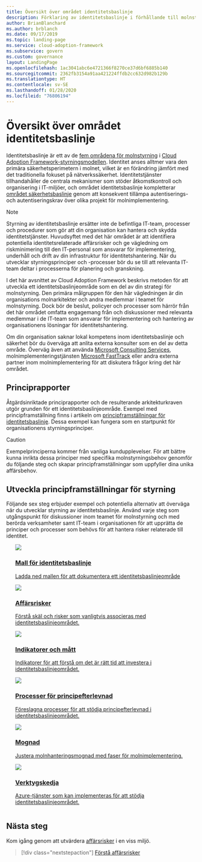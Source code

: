 ```yaml
---
title: Översikt över området identitetsbaslinje
description: Förklaring av identitetsbaslinje i förhållande till molnstyrning
author: BrianBlanchard
ms.author: brblanch
ms.date: 09/17/2019
ms.topic: landing-page
ms.service: cloud-adoption-framework
ms.subservice: govern
ms.custom: governance
layout: LandingPage
ms.openlocfilehash: 1ac3041abc6e4721366f8270ce37d6bf6885b140
ms.sourcegitcommit: 2362fb3154a91aa421224ffdb2cc632d982b129b
ms.translationtype: HT
ms.contentlocale: sv-SE
ms.lasthandoff: 01/28/2020
ms.locfileid: "76806194"
---
```

# <a name="identity-baseline-discipline-overview"></a>Översikt över området identitetsbaslinje

Identitetsbaslinje är ett av de [fem områdena för molnstyrning](../governance-disciplines.md) i [Cloud Adoption Framework-styrningsmodellen](../index.md). Identitet anses alltmer vara den primära säkerhetsperimetern i molnet, vilket är en förändring jämfört med det traditionella fokuset på nätverkssäkerhet. Identitetstjänster tillhandahåller de centrala mekanismer som stöder åtkomstkontroll och organisering i IT-miljöer, och området identitetsbaslinje kompletterar [området säkerhetsbaslinje](../security-baseline/index.md) genom att konsekvent tillämpa autentiserings- och autentiseringskrav över olika projekt för molnimplementering.

> [!NOTE]
> Styrning av identitetsbaslinje ersätter inte de befintliga IT-team, processer och procedurer som gör att din organisation kan hantera och skydda identitetstjänster. Huvudsyftet med det här området är att identifiera potentiella identitetsrelaterade affärsrisker och ge vägledning om riskminimering till den IT-personal som ansvarar för implementering, underhåll och drift av din infrastruktur för identitetshantering. När du utvecklar styrningsprinciper och -processer bör du se till att relevanta IT-team deltar i processerna för planering och granskning.

I det här avsnittet av Cloud Adoption Framework beskrivs metoden för att utveckla ett identitetsbaslinjeområde som en del av din strategi för molnstyrning. Den primära målgruppen för den här vägledningen är din organisations molnarkitekter och andra medlemmar i teamet för molnstyrning. Dock bör de beslut, policyer och processer som härrör från det här området omfatta engagemang från och diskussioner med relevanta medlemmar i de IT-team som ansvarar för implementering och hantering av organisationens lösningar för identitetshantering.

Om din organisation saknar lokal kompetens inom identitetsbaslinje och säkerhet bör du överväga att anlita externa konsulter som en del av detta område. Överväg även att använda [Microsoft Consulting Services](https://www.microsoft.com/enterprise/services), molnimplementeringstjänsten [Microsoft FastTrack](https://azure.microsoft.com/programs/azure-fasttrack) eller andra externa partner inom molnimplementering för att diskutera frågor kring det här området.

## <a name="policy-statements"></a>Principrapporter

Åtgärdsinriktade principrapporter och de resulterande arkitekturkraven utgör grunden för ett identitetsbaslinjeområde. Exempel med principframställning finns i artikeln om [principframställningar för identitetsbaslinje](./policy-statements.md). Dessa exempel kan fungera som en startpunkt för organisationens styrningsprinciper.

> [!CAUTION]
> Exempelprinciperna kommer från vanliga kundupplevelser. För att bättre kunna inrikta dessa principer med specifika molnstyrningsbehov genomför du följande steg och skapar principframställningar som uppfyller dina unika affärsbehov.

## <a name="develop-governance-policy-statements"></a>Utveckla principframställningar för styrning

Följande sex steg erbjuder exempel och potentiella alternativ att överväga när du utvecklar styrning av identitetsbaslinje. Använd varje steg som utgångspunkt för diskussioner inom teamet för molnstyrning och med berörda verksamheter samt IT-team i organisationen för att upprätta de principer och processer som behövs för att hantera risker relaterade till identitet.

<!-- markdownlint-disable MD033 -->

<ul class="panelContent cardsE">
<li style="display: flex; flex-direction: column;">
    <a href="./template.md">
        <div class="cardSize">
            <div class="cardPadding" >
                <div class="card" >
                    <div class="cardImageOuter">
                        <div class="cardImage">
                            <img src="../../_images/govern/process-template.png" class="x-hidden-focus"/>
                        </div>
                    </div>
                    <div class="cardText" style="padding-left:0px;">
                        <h3>Mall för identitetsbaslinje</h3>
                        <p class="x-hidden-focus">Ladda ned mallen för att dokumentera ett identitetsbaslinjeområde</p>
                    </div>
                </div>
            </div>
        </div>
    </a>
</li><li style="display: flex; flex-direction: column;">
    <a href="./business-risks.md">
        <div class="cardSize">
            <div class="cardPadding" >
                <div class="card" >
                    <div class="cardImageOuter">
                        <div class="cardImage">
                            <img src="../../_images/govern/process-risks.png" class="x-hidden-focus"/>
                        </div>
                    </div>
                    <div class="cardText" style="padding-left:0px;">
                        <h3>Affärsrisker</h3>
                        <p class="x-hidden-focus">Förstå skäl och risker som vanligtvis associeras med identitetsbaslinjeområdet.</p>
                    </div>
                </div>
            </div>
        </div>
    </a>
</li>
<li style="display: flex; flex-direction: column;">
    <a href="./metrics-tolerance.md">
        <div class="cardSize">
            <div class="cardPadding" >
                <div class="card" >
                    <div class="cardImageOuter">
                        <div class="cardImage">
                            <img src="../../_images/govern/process-metrics.png" class="x-hidden-focus"/>
                        </div>
                    </div>
                    <div class="cardText" style="padding-left:0px;">
                        <h3>Indikatorer och mått</h3>
                        <p class="x-hidden-focus">Indikatorer för att förstå om det är rätt tid att investera i identitetsbaslinjeområdet.</p>
                    </div>
                </div>
            </div>
        </div>
    </a>
</li>
<li style="display: flex; flex-direction: column;">
    <a href="./compliance-processes.md">
        <div class="cardSize">
            <div class="cardPadding" >
                <div class="card" >
                    <div class="cardImageOuter">
                        <div class="cardImage">
                            <img src="../../_images/govern/process-enforce.png" class="x-hidden-focus"/>
                        </div>
                    </div>
                    <div class="cardText" style="padding-left:0px;">
                        <h3>Processer för principefterlevnad</h3>
                        <p class="x-hidden-focus">Föreslagna processer för att stödja principefterlevnad i identitetsbaslinjeområdet.</p>
                    </div>
                </div>
            </div>
        </div>
    </a>
</li>
<li style="display: flex; flex-direction: column;">
    <a href="./discipline-improvement.md">
        <div class="cardSize">
            <div class="cardPadding" >
                <div class="card" >
                    <div class="cardImageOuter">
                        <div class="cardImage">
                            <img src="../../_images/govern/process-maturity.png" class="x-hidden-focus"/>
                        </div>
                    </div>
                    <div class="cardText" style="padding-left:0px;">
                        <h3>Mognad</h3>
                        <p class="x-hidden-focus">Justera molnhanteringsmognad med faser för molnimplementering.</p>
                    </div>
                </div>
            </div>
        </div>
    </a>
</li>
<li style="display: flex; flex-direction: column;">
    <a href="./toolchain.md">
        <div class="cardSize">
            <div class="cardPadding" >
                <div class="card" >
                    <div class="cardImageOuter">
                        <div class="cardImage">
                            <img src="../../_images/govern/process-toolchain.png" class="x-hidden-focus"/>
                        </div>
                    </div>
                    <div class="cardText" style="padding-left:0px;">
                        <h3>Verktygskedja</h3>
                        <p class="x-hidden-focus">Azure-tjänster som kan implementeras för att stödja identitetsbaslinjeområdet.</p>
                    </div>
                </div>
            </div>
        </div>
    </a>
</li>
</ul>

<!-- markdownlint-enable MD033 -->

## <a name="next-steps"></a>Nästa steg

Kom igång genom att utvärdera [affärsrisker](./business-risks.md) i en viss miljö.

> [!div class="nextstepaction"]
> [Förstå affärsrisker](./business-risks.md)

